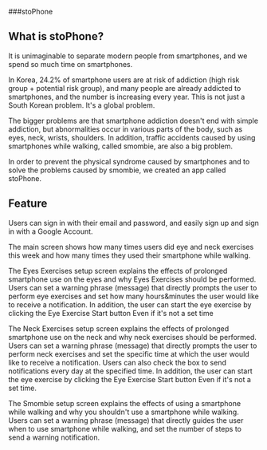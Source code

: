 ###stoPhone 

## What is stoPhone?

It is unimaginable to separate modern people from smartphones, and we spend so much time on smartphones.

In Korea, 24.2% of smartphone users are at risk of addiction (high risk group + potential risk group), and many people are already addicted to smartphones, and the number is increasing every year. This is not just a South Korean problem. It's a global problem.

The bigger problems are that smartphone addiction doesn't end with simple addiction, but abnormalities occur in various parts of the body, such as eyes, neck, wrists, shoulders. In addition, traffic accidents caused by using smartphones while walking, called smombie, are also a big problem.

In order to prevent the physical syndrome caused by smartphones and to solve the problems caused by smombie, we created an app called stoPhone.

## Feature

Users can sign in with their email and password, and easily sign up and sign in with a Google Account.

The main screen shows how many times users did eye and neck exercises this week and how many times they used their smartphone while walking.

The Eyes Exercises setup screen explains the effects of prolonged smartphone use on the eyes and why Eyes Exercises should be performed. Users can set a warning phrase (message) that directly prompts the user to perform eye exercises and set how many hours&minutes the user would like to receive a notification. In addition, the user can start the eye exercise by clicking the Eye Exercise Start button Even if it's not a set time

The Neck Exercises setup screen explains the effects of prolonged smartphone use on the neck and why neck exercises should be performed. Users can set a warning phrase (message) that directly prompts the user to perform neck exercises and set the specific time at which the user would like to receive a notification. Users can also check the box to send notifications every day at the specified time. In addition, the user can start the eye exercise by clicking the Eye Exercise Start button Even if it's not a set time.

The Smombie setup screen explains the effects of using a smartphone while walking and why you shouldn't use a smartphone while walking. Users can set a warning phrase (message) that directly guides the user when to use smartphone while walking, and set the number of steps to send a warning notification.


